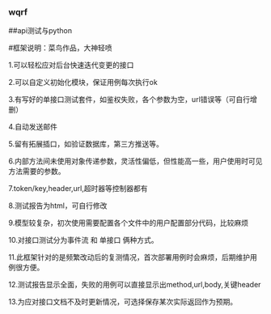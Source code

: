 ### wqrf
##api测试与python

#框架说明：菜鸟作品，大神轻喷

1.可以轻松应对后台快速迭代变更的接口

2.可以自定义初始化模块，保证用例每次执行ok

3.有写好的单接口测试套件，如鉴权失败，各个参数为空，url错误等（可自行增删）

4.自动发送邮件

5.留有拓展插口，如验证数据库，第三方推送等。

6.内部方法间未使用对象传递参数，灵活性偏低，但性能高一些，用户使用时可见方法需要的参数。

7.token/key,header,url,超时器等控制器都有

8.测试报告为html，可自行修改

9.模型较复杂，初次使用需要配置各个文件中的用户配置部分代码，比较麻烦

10.对接口测试分为事件流 和 单接口 俩种方式。

11.此框架针对的是频繁改动后的复测情况，首次部署用例时会麻烦，后期维护用例很方便。

12.测试报告显示全面，失败的用例可以直接显示出method,url,body,关键header

13.为应对接口文档不及时更新情况，可选择保存某次实际返回作为预期。
